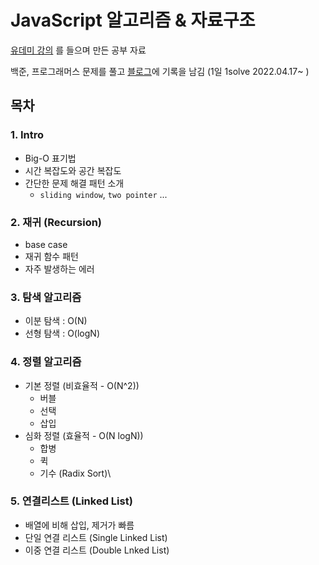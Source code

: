 # JavaScript 알고리즘 & 자료구조
[유데미 강의](https://www.udemy.com/course/best-javascript-data-structures/) 를 들으며 만든 공부 자료

백준, 프로그래머스 문제를 풀고 [블로그](https://ggarden.tistory.com/)에 기록을 남김 (1일 1solve 2022.04.17~ )

## 목차
### 1. Intro
- Big-O 표기법
- 시간 복잡도와 공간 복잡도
- 간단한 문제 해결 패턴 소개
  - `sliding window`, `two pointer` ...
### 2. 재귀 (Recursion)
- base case
- 재귀 함수 패턴
- 자주 발생하는 에러
### 3. 탐색 알고리즘
- 이분 탐색 : O(N)
- 선형 탐색 : O(logN)
### 4. 정렬 알고리즘
- 기본 정렬 (비효율적 - O(N^2))
  - 버블
  - 선택
  - 삽입
- 심화 정렬 (효율적 - O(N logN))
  - 합병
  - 퀵
  - 기수 (Radix Sort)\
### 5. 연결리스트 (Linked List)
- 배열에 비해 삽입, 제거가 빠름
- 단일 연결 리스트 (Single Linked List)
- 이중 연결 리스트 (Double Lnked List)